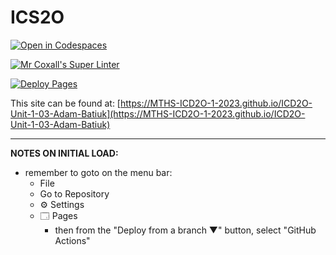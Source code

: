 # ICS2O

[![Open in Codespaces](https://classroom.github.com/assets/launch-codespace-7f7980b617ed060a017424585567c406b6ee15c891e84e1186181d67ecf80aa0.svg)](https://classroom.github.com/open-in-codespaces?assignment_repo_id=13952406)

[![Mr Coxall's Super Linter](https://github.com/MTHS-ICD2O-1-2023/ICD2O-Unit-1-03-Adam-Batiuk/workflows/Mr%20Coxall's%20Super%20Linter/badge.svg)](https://github.com/MTHS-ICD2O-1-2023/ICD2O-Unit-1-03-Adam-Batiuk/actions)

[![Deploy Pages](https://github.com/MTHS-ICD2O-1-2023/ICD2O-Unit-1-03-Adam-Batiuk/workflows/Deploy%20Pages/badge.svg)](https://github.com/MTHS-ICD2O-1-2023/ICD2O-Unit-1-03-Adam-Batiuk/actions)

This site can be found at: [https://MTHS-ICD2O-1-2023.github.io/ICD2O-Unit-1-03-Adam-Batiuk](https://MTHS-ICD2O-1-2023.github.io/ICD2O-Unit-1-03-Adam-Batiuk)

---

**NOTES ON INITIAL LOAD:**
- remember to goto on the menu bar:
  - File
  - Go to Repository
  - ⚙ Settings
  - 🗔 Pages
    - then from the "Deploy from a branch ▼" button, select "GitHub Actions"
